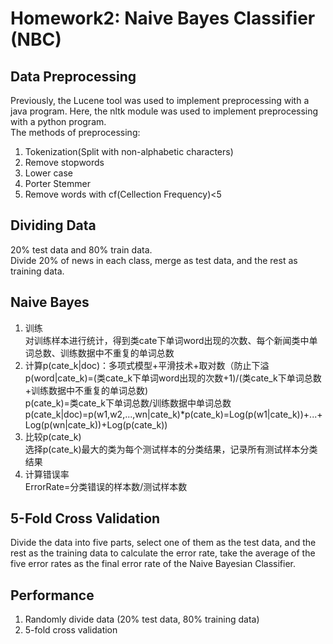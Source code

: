 # Homework2: Naive Bayes Classifier (NBC)
## Data Preprocessing
Previously, the Lucene tool was used to implement preprocessing with a java program. Here, the nltk module was used to implement preprocessing with a python program.<br>
The methods of preprocessing:<br>
1. Tokenization(Split with non-alphabetic characters)<br>
2. Remove stopwords<br>
3. Lower case<br>
4. Porter Stemmer<br>
5. Remove words with cf(Cellection Frequency)<5<br>
## Dividing Data
20% test data and 80% train data.<br>
Divide 20% of news in each class, merge as test data, and the rest as training data.<br>
## Naive Bayes
1. 训练<br>
对训练样本进行统计，得到类cate下单词word出现的次数、每个新闻类中单词总数、训练数据中不重复的单词总数<br>
2. 计算p(cate_k|doc)：多项式模型+平滑技术+取对数（防止下溢<br>
p(word|cate_k)=(类cate_k下单词word出现的次数+1)/(类cate_k下单词总数+训练数据中不重复的单词总数)<br>
p(cate_k)=类cate_k下单词总数/训练数据中单词总数<br>
p(cate_k|doc)=p(w1,w2,...,wn|cate_k)*p(cate_k)=Log(p(w1|cate_k))+...+Log(p(wn|cate_k))+Log(p(cate_k))<br>
3. 比较p(cate_k)<br>
选择p(cate_k)最大的类为每个测试样本的分类结果，记录所有测试样本分类结果<br>
4. 计算错误率<br>
ErrorRate=分类错误的样本数/测试样本数
## 5-Fold Cross Validation
Divide the data into five parts, select one of them as the test data, and the rest as the training data to calculate the error rate, take the average of the five error rates as the final error rate of the Naive Bayesian Classifier.
## Performance
1. Randomly divide data (20% test data, 80% training data)
2. 5-fold cross validation
